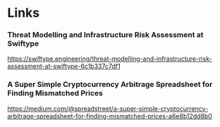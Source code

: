 # Links

### Threat Modelling and Infrastructure Risk Assessment at Swiftype
https://swiftype.engineering/threat-modelling-and-infrastructure-risk-assessment-at-swiftype-6c1b337c7df1

### A Super Simple Cryptocurrency Arbitrage Spreadsheet for Finding Mismatched Prices
https://medium.com/@spreadstreet/a-super-simple-cryptocurrency-arbitrage-spreadsheet-for-finding-mismatched-prices-a6e8b12dd8b0
